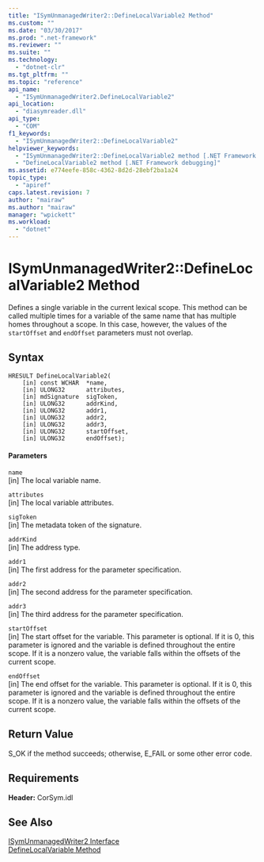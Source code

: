```yaml
---
title: "ISymUnmanagedWriter2::DefineLocalVariable2 Method"
ms.custom: ""
ms.date: "03/30/2017"
ms.prod: ".net-framework"
ms.reviewer: ""
ms.suite: ""
ms.technology: 
  - "dotnet-clr"
ms.tgt_pltfrm: ""
ms.topic: "reference"
api_name: 
  - "ISymUnmanagedWriter2.DefineLocalVariable2"
api_location: 
  - "diasymreader.dll"
api_type: 
  - "COM"
f1_keywords: 
  - "ISymUnmanagedWriter2::DefineLocalVariable2"
helpviewer_keywords: 
  - "ISymUnmanagedWriter2::DefineLocalVariable2 method [.NET Framework debugging]"
  - "DefineLocalVariable2 method [.NET Framework debugging]"
ms.assetid: e774eefe-858c-4362-8d2d-28ebf2ba1a24
topic_type: 
  - "apiref"
caps.latest.revision: 7
author: "mairaw"
ms.author: "mairaw"
manager: "wpickett"
ms.workload: 
  - "dotnet"
---
```

# ISymUnmanagedWriter2::DefineLocalVariable2 Method
Defines a single variable in the current lexical scope. This method can be called multiple times for a variable of the same name that has multiple homes throughout a scope. In this case, however, the values of the `startOffset` and `endOffset` parameters must not overlap.  
  
## Syntax  
  
```  
HRESULT DefineLocalVariable2(  
    [in] const WCHAR  *name,  
    [in] ULONG32      attributes,  
    [in] mdSignature  sigToken,  
    [in] ULONG32      addrKind,  
    [in] ULONG32      addr1,  
    [in] ULONG32      addr2,  
    [in] ULONG32      addr3,  
    [in] ULONG32      startOffset,  
    [in] ULONG32      endOffset);  
```  
  
#### Parameters  
 `name`  
 [in] The local variable name.  
  
 `attributes`  
 [in] The local variable attributes.  
  
 `sigToken`  
 [in] The metadata token of the signature.  
  
 `addrKind`  
 [in] The address type.  
  
 `addr1`  
 [in] The first address for the parameter specification.  
  
 `addr2`  
 [in] The second address for the parameter specification.  
  
 `addr3`  
 [in] The third address for the parameter specification.  
  
 `startOffset`  
 [in] The start offset for the variable. This parameter is optional. If it is 0, this parameter is ignored and the variable is defined throughout the entire scope. If it is a nonzero value, the variable falls within the offsets of the current scope.  
  
 `endOffset`  
 [in] The end offset for the variable. This parameter is optional. If it is 0, this parameter is ignored and the variable is defined throughout the entire scope. If it is a nonzero value, the variable falls within the offsets of the current scope.  
  
## Return Value  
 S_OK if the method succeeds; otherwise, E_FAIL or some other error code.  
  
## Requirements  
 **Header:** CorSym.idl  
  
## See Also  
 [ISymUnmanagedWriter2 Interface](../../../../docs/framework/unmanaged-api/diagnostics/isymunmanagedwriter2-interface.md)  
 [DefineLocalVariable Method](../../../../docs/framework/unmanaged-api/diagnostics/isymunmanagedwriter-definelocalvariable-method.md)
